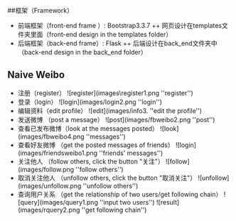 ##框架（Framework）

+ 前端框架（front-end frame ）: Bootstrap3.3.7
++ 网页设计在templates文件夹里面（front-end design in the templates folder）
+ 后端框架（back-end frame）:  Flask
++ 后端设计在back_end文件夹中（back-end design in the back_end folder）


## Naive Weibo
+ 注册（register）
![register](images\register1.png ''register'')
+ 登录（login）
![login](images/login2.png ''login'')
+ 编辑资料（edit profile）
![edit](images/info3. ''edit the profile'')
+ 发送微博 （post a message）
![post](images/fbweibo2.png ''post'')
+ 查看已发布微博（look at the messages posted）
![look](images/fbweibo4.png ''messages'')
+ 查看好友微博 （get the posted messages of friends）
![login](images/friendsweibo1.png ''friends' messages'')
+ 关注他人 （follow others, click the button "关注"）
![follow](images/follow.png ''follow others'')
+ 取消关注他人 （unfollow others, click the button "取消关注"）
![unfollow](images/unfollow.png ''unfollow others'')
+ 查询用户关系 （get the relationship of two users/get following chain）
![query](images/query1.png ''input two users'')
![result](images/rquery2.png ''get following chain'')


